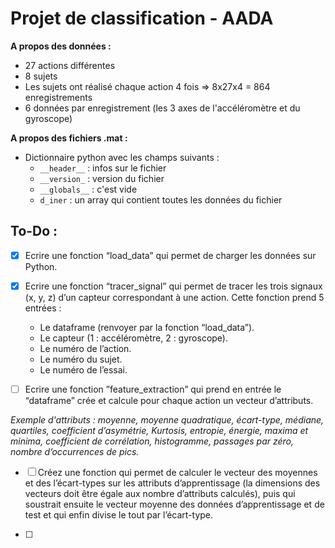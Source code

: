# Projet de classification - AADA

**A propos des données :**
- 27 actions différentes
- 8 sujets
- Les sujets ont réalisé chaque action 4 fois => 8x27x4 = 864 enregistrements
- 6 données par enregistrement (les 3 axes de l'accéléromètre et du gyroscope)

**A propos des fichiers .mat :**
- Dictionnaire python avec les champs suivants : 
    - `__header__` : infos sur le fichier
    - `__version_` : version du fichier
    - `__globals__` : c'est vide 
    - `d_iner` : un array qui contient toutes les données du fichier

## To-Do : 
- [x] Ecrire une fonction “load_data” qui permet de charger les données sur Python.

- [x] Ecrire une fonction “tracer_signal” qui permet de tracer les trois signaux (x, y, z) d’un capteur correspondant à une action. Cette fonction prend 5 entrées :
    - Le dataframe (renvoyer par la fonction “load_data”).
    - Le capteur (1 : accéléromètre, 2 : gyroscope).
    - Le numéro de l’action.
    - Le numéro du sujet.
    - Le numéro de l’essai.

- [ ] Ecrire une fonction ”feature_extraction” qui prend en entrée le “dataframe” crée et calcule pour chaque action un vecteur d’attributs.

*Exemple d'attributs : moyenne, moyenne quadratique, écart-type, médiane, quartiles, coefficient d’asymétrie, Kurtosis, entropie, énergie, maxima et minima, coefficient de
corrélation, histogramme, passages par zéro, nombre d’occurrences de pics.*

- [ ] Créez une fonction qui permet de calculer le vecteur des moyennes et des l’écart-types sur les attributs d’apprentissage (la dimensions des vecteurs doit être égale aux nombre d’attributs calculés), puis qui soustrait ensuite le vecteur moyenne des données d’apprentissage et de test et qui enfin divise le tout par l’écart-type.

- [ ] 